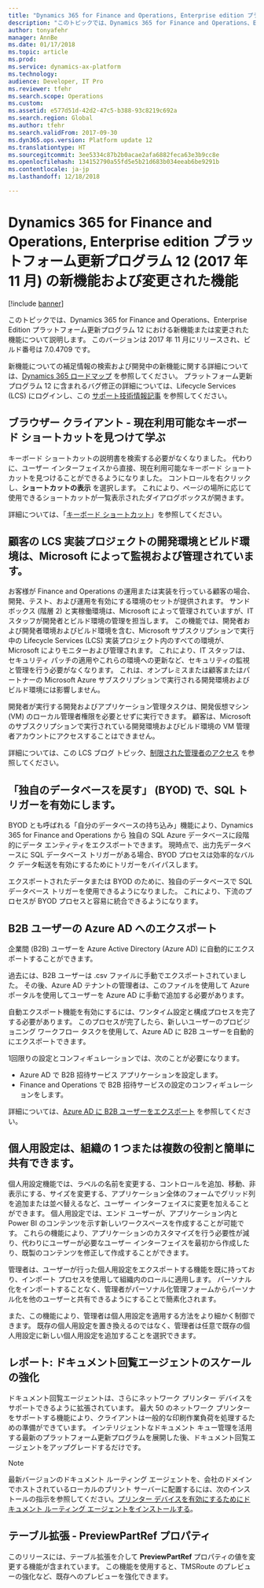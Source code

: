 ```yaml
---
title: "Dynamics 365 for Finance and Operations, Enterprise edition プラットフォーム更新プログラム 12 (2017 年11 月) の新機能および変更された機能"
description: "このトピックでは、Dynamics 365 for Finance and Operations、Enterprise Edition プラットフォーム更新プログラム 12 における新機能または変更された機能について説明します。 このバージョンは 2017 年 11 月にリリースされました。"
author: tonyafehr
manager: AnnBe
ms.date: 01/17/2018
ms.topic: article
ms.prod: 
ms.service: dynamics-ax-platform
ms.technology: 
audience: Developer, IT Pro
ms.reviewer: tfehr
ms.search.scope: Operations
ms.custom: 
ms.assetid: e577d51d-42d2-47c5-b388-93c8219c692a
ms.search.region: Global
ms.author: tfehr
ms.search.validFrom: 2017-09-30
ms.dyn365.ops.version: Platform update 12
ms.translationtype: HT
ms.sourcegitcommit: 3ee5334c87b2b0acae2afa6882feca63e3b9cc8e
ms.openlocfilehash: 134152790a55fd5e5b21d683b034eeab6be9291b
ms.contentlocale: ja-jp
ms.lasthandoff: 12/18/2018

---
```


# <a name="whats-new-or-changed-in-dynamics-365-for-finance-and-operations-enterprise-edition-platform-update-12-november-2017"></a>Dynamics 365 for Finance and Operations, Enterprise edition プラットフォーム更新プログラム 12 (2017 年11 月) の新機能および変更された機能

[!include [banner](../includes/banner.md)]

このトピックでは、Dynamics 365 for Finance and Operations、Enterprise Edition プラットフォーム更新プログラム 12 における新機能または変更された機能について説明します。 このバージョンは 2017 年 11 月にリリースされ、ビルド番号は 7.0.4709 です。

新機能についての補足情報の検索および開発中の新機能に関する詳細については、[Dynamics 365 ロードマップ](https://roadmap.dynamics.com/) を参照してください。 プラットフォーム更新プログラム 12 に含まれるバグ修正の詳細については、Lifecycle Services (LCS) にログインし、この [サポート技術情報記事](https://go.microsoft.com/fwlink/?linkid=863949) を参照してください。

## <a name="browser-client--discover-and-learn-currently-available-keyboard-shortcuts"></a>ブラウザー クライアント - 現在利用可能なキーボード ショートカットを見つけて学ぶ

キーボード ショートカットの説明書を検索する必要がなくなりました。 代わりに、ユーザー インターフェイスから直接、現在利用可能なキーボード ショートカットを見つけることができるようになりました。 コントロールを右クリックし、**ショートカットの表示** を選択します。 これにより、ページの場所に応じて使用できるショートカットが一覧表示されたダイアログボックスが開きます。 

詳細については、「[キーボード ショートカット](shortcut-keys.md)」を参照してください。

## <a name="development-and-build-environments-in-a-customer-lcs-implementation-project-are-monitored-and-managed-by-microsoft"></a>顧客の LCS 実装プロジェクトの開発環境とビルド環境は、Microsoft によって監視および管理されています。

お客様が Finance and Operations の運用または実装を行っている顧客の場合、開発、テスト、および運用を有効にする環境のセットが提供されます。 サンドボックス (階層 2) と実稼働環境は、Microsoft によって管理されていますが、IT スタッフが開発者とビルド環境の管理を担当します。 この機能では、開発者および開発者環境およびビルド環境を含む、Microsoft サブスクリプションで実行中の Lifecycle Services (LCS) 実装プロジェクト内のすべての環境が、Microsoft によりモニターおよび管理されます。 これにより、IT スタッフは、セキュリティ パッチの適用やこれらの環境への更新など、セキュリティの監視と管理を行う必要がなくなります。 これは、オンプレミスまたは顧客またはパートナーの Microsoft Azure サブスクリプションで実行される開発環境およびビルド環境には影響しません。

開発者が実行する開発およびアプリケーション管理タスクは、開発仮想マシン (VM) のローカル管理者権限を必要とせずに実行できます。 顧客は、Microsoft のサブスクリプションで実行されている開発環境およびビルド環境の VM 管理者アカウントにアクセスすることはできません。

詳細については、この LCS ブログ トピック、[制限された管理者のアクセス](https://blogs.msdn.microsoft.com/lcs/2017/10/31/restricted-admin-access-with-platform-12-updates/) を参照してください。

## <a name="enabling-sql-triggers-in-bring-your-own-database-byod"></a>「独自のデータベースを戻す」 (BYOD) で、SQL トリガーを有効にします。

BYOD とも呼ばれる「自分のデータベースの持ち込み」機能により、Dynamics 365 for Finance and Operations から 独自の SQL Azure データベースに段階的にデータ エンティティをエクスポートできます。 現時点で、出力先データベースに SQL データベース トリガーがある場合、BYOD プロセスは効率的なバルク データ転送を有効にするためにトリガーをバイパスします。

エクスポートされたデータまたは BYOD のために、独自のデータベースで SQL データベース トリガーを使用できるようになりました。 これにより、下流のプロセスが BYOD プロセスと容易に統合できるようになります。

## <a name="export-b2b-users-to-azure-ad"></a>B2B ユーザーの Azure AD へのエクスポート

企業間 (B2B) ユーザーを Azure Active Directory (Azure AD) に自動的にエクスポートすることができます。

過去には、B2B ユーザーは .csv ファイルに手動でエクスポートされていました。 その後、Azure AD テナントの管理者は、このファイルを使用して Azure ポータルを使用してユーザーを Azure AD に手動で追加する必要があります。

自動エクスポート機能を有効にするには、ワンタイム設定と構成プロセスを完了する必要があります。 このプロセスが完了したら、新しいユーザーのプロビジョニング ワークフロー タスクを使用して、Azure AD に B2B ユーザーを自動的にエクスポートできます。

1回限りの設定とコンフィギュレーションでは、次のことが必要になります。

- Azure AD で B2B 招待サービス アプリケーションを設定します。
- Finance and Operations で B2B 招待サービスの設定のコンフィギュレーションをします。

詳細については、[Azure AD に B2B ユーザーをエクスポート](../../dev-itpro/sysadmin/implement-b2b.md) を参照してください。

## <a name="personalizations-can-easily-be-shared-with-one-or-more-roles-in-your-organization"></a>個人用設定は、組織の 1 つまたは複数の役割と簡単に共有できます。

個人用設定機能では、ラベルの名前を変更する、コントロールを追加、移動、非表示にする、サイズを変更する、アプリケーション全体のフォームでグリッド列を追加または並べ替えるなど、ユーザー インターフェイスに変更を加えることができます。 個人用設定では、エンド ユーザーが、アプリケーション内と Power BI のコンテンツを示す新しいワークスペースを作成することが可能です。 これらの機能により、アプリケーションのカスタマイズを行う必要性が減り、代わりにユーザーが必要なユーザー インターフェイスを最初から作成したり、既製のコンテンツを修正して作成することができます。

管理者は、ユーザーが行った個人用設定をエクスポートする機能を既に持っており、インポート プロセスを使用して組織内のロールに適用します。 パーソナル化をインポートすることなく、管理者がパーソナル化管理フォームからパーソナル化を他のユーザーと共有できるようにすることで簡素化されます。

また、この機能により、管理者は個人用設定を適用する方法をより細かく制御できます。 既存の個人用設定を置き換えるのではなく、管理者は任意で既存の個人用設定に新しい個人用設定を追加することを選択できます。

## <a name="reporting-document-routing-agent-scale-improvements"></a>レポート: ドキュメント回覧エージェントのスケールの強化

ドキュメント回覧エージェントは、さらにネットワーク プリンター デバイスをサポートできるように拡張されています。 最大 50 のネットワーク プリンターをサポートする機能により、クライアントは一般的な印刷作業負荷を処理するための準備ができています。 インテリジェントなドキュメント キュー管理を活用する最新のプラットフォーム更新プログラムを展開した後、ドキュメント回覧エージェントをアップグレードするだけです。

> [!NOTE]
> 最新バージョンのドキュメント ルーティング エージェントを、会社のドメインでホストされているローカルのプリント サーバーに配置するには、次のインストールの指示を参照してください。[プリンター デバイスを有効にするためにドキュメント ルーティング エージェントをインストールする](../../dev-itpro/analytics/install-document-routing-agent.md)。

## <a name="table-extension--previewpartref-property"></a>テーブル拡張 - PreviewPartRef プロパティ

このリリースには、テーブル拡張を介して **PreviewPartRef** プロパティの値を変更する機能が含まれています。 この機能を使用すると、TMSRoute のプレビューの強化など、既存へのプレビューを強化できます。


